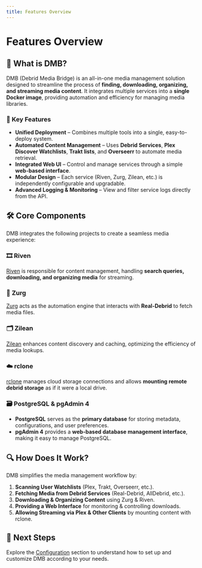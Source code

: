 ```yaml
---
title: Features Overview
---
```


# Features Overview

## 🚀 What is DMB?
DMB (Debrid Media Bridge) is an all-in-one media management solution designed to streamline the process of **finding, downloading, organizing, and streaming media content**. It integrates multiple services into a **single Docker image**, providing automation and efficiency for managing media libraries.

### 🔑 Key Features

- **Unified Deployment** – Combines multiple tools into a single, easy-to-deploy system.
- **Automated Content Management** – Uses **Debrid Services**, **Plex Discover Watchlists**, **Trakt lists**, and **Overseerr** to automate media retrieval.
- **Integrated Web UI** – Control and manage services through a simple **web-based interface**.
- **Modular Design** – Each service (Riven, Zurg, Zilean, etc.) is independently configurable and upgradable.
- **Advanced Logging & Monitoring** – View and filter service logs directly from the API.

## 🛠️ Core Components
DMB integrates the following projects to create a seamless media experience:

### 🎞️ **Riven**  
[Riven](https://github.com/rivenmedia/riven) is responsible for content management, handling **search queries, downloading, and organizing media** for streaming.

### 🤖 **Zurg**  
[Zurg](https://github.com/debridmediamanager/zurg-testing) acts as the automation engine that interacts with **Real-Debrid** to fetch media files.

### 🗂️ **Zilean**  
[Zilean](https://github.com/iPromKnight/zilean) enhances content discovery and caching, optimizing the efficiency of media lookups.

### ☁️ **rclone**  
[rclone](https://github.com/rclone/rclone) manages cloud storage connections and allows **mounting remote debrid storage** as if it were a local drive.

### 🗃️ **PostgreSQL** & **pgAdmin 4**  
- **PostgreSQL** serves as the **primary database** for storing metadata, configurations, and user preferences.
- **pgAdmin 4** provides a **web-based database management interface**, making it easy to manage PostgreSQL.

## 🔍 How Does It Work?

DMB simplifies the media management workflow by:

1. **Scanning User Watchlists** (Plex, Trakt, Overseerr, etc.).
2. **Fetching Media from Debrid Services** (Real-Debrid, AllDebrid, etc.).
3. **Downloading & Organizing Content** using Zurg & Riven.
4. **Providing a Web Interface** for monitoring & controlling downloads.
5. **Allowing Streaming via Plex & Other Clients** by mounting content with rclone.

## 📌 Next Steps
Explore the [Configuration](../features/configuration.md) section to understand how to set up and customize DMB according to your needs.
